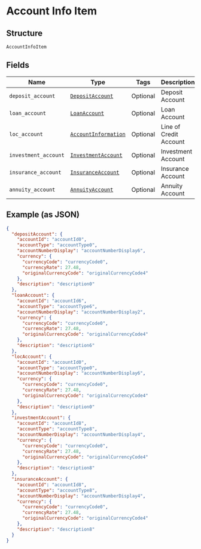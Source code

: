 
# Account Info Item

## Structure

`AccountInfoItem`

## Fields

| Name | Type | Tags | Description |
|  --- | --- | --- | --- |
| `deposit_account` | [`DepositAccount`](../../doc/models/deposit-account.md) | Optional | Deposit Account |
| `loan_account` | [`LoanAccount`](../../doc/models/loan-account.md) | Optional | Loan Account |
| `loc_account` | [`AccountInformation`](../../doc/models/account-information.md) | Optional | Line of Credit Account |
| `investment_account` | [`InvestmentAccount`](../../doc/models/investment-account.md) | Optional | Investment Account |
| `insurance_account` | [`InsuranceAccount`](../../doc/models/insurance-account.md) | Optional | Insurance Account |
| `annuity_account` | [`AnnuityAccount`](../../doc/models/annuity-account.md) | Optional | Annuity Account |

## Example (as JSON)

```json
{
  "depositAccount": {
    "accountId": "accountId0",
    "accountType": "accountType0",
    "accountNumberDisplay": "accountNumberDisplay6",
    "currency": {
      "currencyCode": "currencyCode0",
      "currencyRate": 27.48,
      "originalCurrencyCode": "originalCurrencyCode4"
    },
    "description": "description0"
  },
  "loanAccount": {
    "accountId": "accountId6",
    "accountType": "accountType6",
    "accountNumberDisplay": "accountNumberDisplay2",
    "currency": {
      "currencyCode": "currencyCode0",
      "currencyRate": 27.48,
      "originalCurrencyCode": "originalCurrencyCode4"
    },
    "description": "description6"
  },
  "locAccount": {
    "accountId": "accountId0",
    "accountType": "accountType0",
    "accountNumberDisplay": "accountNumberDisplay6",
    "currency": {
      "currencyCode": "currencyCode0",
      "currencyRate": 27.48,
      "originalCurrencyCode": "originalCurrencyCode4"
    },
    "description": "description0"
  },
  "investmentAccount": {
    "accountId": "accountId8",
    "accountType": "accountType8",
    "accountNumberDisplay": "accountNumberDisplay4",
    "currency": {
      "currencyCode": "currencyCode0",
      "currencyRate": 27.48,
      "originalCurrencyCode": "originalCurrencyCode4"
    },
    "description": "description8"
  },
  "insuranceAccount": {
    "accountId": "accountId8",
    "accountType": "accountType8",
    "accountNumberDisplay": "accountNumberDisplay4",
    "currency": {
      "currencyCode": "currencyCode0",
      "currencyRate": 27.48,
      "originalCurrencyCode": "originalCurrencyCode4"
    },
    "description": "description8"
  }
}
```

